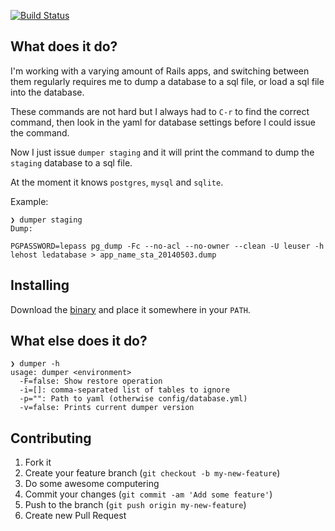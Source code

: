 [![Build Status](https://travis-ci.org/pjaspers/dumper.svg?branch=master)](https://travis-ci.org/pjaspers/dumper)

## What does it do?

I'm working with a varying amount of Rails apps, and switching between them regularly requires me to dump a database to a sql file, or load a sql file into the database.

These commands are not hard but I always had to `C-r` to find the correct command, then look in the yaml for database settings before I could issue the command.

Now I just issue `dumper staging` and it will print the command to dump the `staging` database to a sql file.

At the moment it knows `postgres`, `mysql` and `sqlite`.

Example:

```
❯ dumper staging
Dump:

PGPASSWORD=lepass pg_dump -Fc --no-acl --no-owner --clean -U leuser -h lehost ledatabase > app_name_sta_20140503.dump
```

## Installing

Download the [binary](https://github.com/pjaspers/dumper/releases/download/0.0.1/dumper) and place it somewhere in your `PATH`.

## What else does it do?

```
❯ dumper -h
usage: dumper <environment>
  -F=false: Show restore operation
  -i=[]: comma-separated list of tables to ignore
  -p="": Path to yaml (otherwise config/database.yml)
  -v=false: Prints current dumper version
```

## Contributing

1. Fork it
2. Create your feature branch (`git checkout -b my-new-feature`)
3. Do some awesome computering
4. Commit your changes (`git commit -am 'Add some feature'`)
5. Push to the branch (`git push origin my-new-feature`)
6. Create new Pull Request
